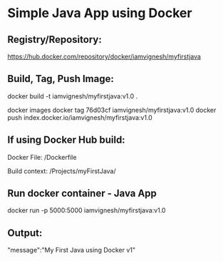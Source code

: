 # Simple Java App using Docker

## Registry/Repository: 
https://hub.docker.com/repository/docker/iamvignesh/myfirstjava

## Build, Tag, Push Image:
docker build -t iamvignesh/myfirstjava:v1.0 .

docker images
docker tag 76d03cf iamvignesh/myfirstjava:v1.0
docker push index.docker.io/iamvignesh/myfirstjava:v1.0

## If using Docker Hub build:
Docker File: /Dockerfile

Build context: /Projects/myFirstJava/


## Run docker container - Java App
docker run -p 5000:5000 iamvignesh/myfirstjava:v1.0


## Output:

"message\":\"My First Java using Docker v1\"

